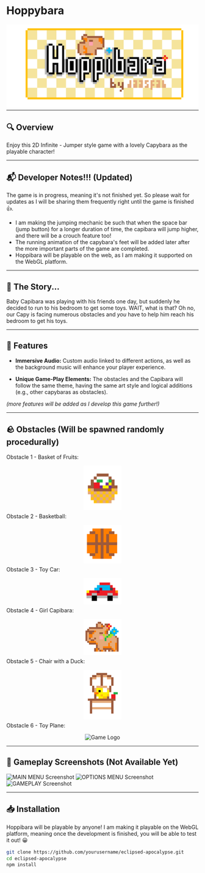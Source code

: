 # Hoppybara

<div align="center">
  <img src="Hoppibara_LOGO.png" alt="Game Logo" style="margin-bottom: -10px;">
</div>

---

## 🔍 Overview

Enjoy this 2D Infinite - Jumper style game with a lovely Capybara as the playable character!

---

## 📬 Developer Notes!!! (Updated)

The game is in progress, meaning it's not finished yet. So please wait for updates as I will be sharing them frequently right until the game is finished 👍.

- I am making the jumping mechanic be such that when the space bar (jump button) for a longer duration of time, the capibara will jump higher, and there will be a crouch feature too!
- The running animation of the capybara's feet will be added later after the more important parts of the game are completed.
- Hoppibara will be playable on the web, as I am making it supported on the WebGL platform.

---

## 📖 The Story...

Baby Capibara was playing with his friends one day, but suddenly he decided to run to his bedroom to get some toys. WAIT, what is that? Oh no, our Capy is facing numerous obstacles and *you* have to help him reach his bedroom to get his toys. 

---

## 👾 Features

- **Immersive Audio:** Custom audio linked to different actions, as well as the background music will enhance your player experience. 
  
- **Unique Game-Play Elements:** The obstacles and the Capibara will follow the same theme, having the same art style and logical additions (e.g., other capybaras as obstacles).

_(more features will be added as I develop this game further!)_

---

## 🪨 Obstacles (Will be spawned randomly procedurally)
Obstacle 1 - Basket of Fruits:
<div align="center">
  <img src="Hoppibara Obstacle 1 - Basket.png" alt="Game Logo" style="width: 100px; margin-bottom: -10px;">
</div>

Obstacle 2 - Basketball:
<div align="center">
  <img src="Hoppibara Obstacle 3 - Basketball.png" alt="Game Logo" style="width: 100px; margin-bottom: -10px;">
</div>

Obstacle 3 - Toy Car:
<div align="center">
  <img src="Hoppibara Obstacle 2 - Toy Car.png" alt="Game Logo" style="width: 100px; margin-bottom: -10px;">
</div>

Obstacle 4 - Girl Capibara:
<div align="center">
  <img src="Hoppibara Obstacle 4 - Girl Capibara.png" alt="Game Logo" style="width: 100px; margin-bottom: -10px;">
</div>

Obstacle 5 - Chair with a Duck:
<div align="center">
  <img src="Hoppibara Obstacle 5 - Chair with Duck.png" alt="Game Logo" style="width: 100px; margin-bottom: -10px;">
</div>

Obstacle 6 - Toy Plane:
<div align="center">
  <img src="Hoppibara Obstacle 5 - Toy Plane.png" alt="Game Logo" style="width: 100px; margin-bottom: -10px;">
</div>

---

## 📸 Gameplay Screenshots (Not Available Yet)

![MAIN MENU Screenshot](screenshots/screenshot2.png)
![OPTIONS MENU Screenshot](screenshots/screenshot2.png)
![GAMEPLAY Screenshot](screenshots/screenshot3.png)

---

## 📥 Installation

Hoppibara will be playable by anyone! I am making it playable on the WebGL platform, meaning once the development is finished, you will be able to test it out! 😀

  
```bash
git clone https://github.com/yourusername/eclipsed-apocalypse.git
cd eclipsed-apocalypse
npm install




